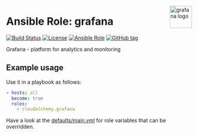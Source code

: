 <p><img src="https://assets.packet.net/media/pages/images/a8849b052492b5106526b2331e526138/xCMw-grafana.png" alt="grafana logo" title="grafana" align="right" height="60" /></p>

Ansible Role: grafana
===================

[![Build Status](https://travis-ci.org/cloudalchemy/ansible-grafana.svg?branch=master)](https://travis-ci.org/cloudalchemy/ansible-grafana) [![License](https://img.shields.io/badge/license-MIT%20License-brightgreen.svg)](https://opensource.org/licenses/MIT) [![Ansible Role](https://img.shields.io/badge/ansible%20role-cloudalchemy.grafana-blue.svg)](https://galaxy.ansible.com/cloudalchemy/grafana/) [![GitHub tag](https://img.shields.io/github/tag/cloudalchemy/ansible-grafana.svg)](https://github.com/cloudalchemy/ansible-grafana/tags)

Grafana - platform for analytics and monitoring

Example usage
-------------

Use it in a playbook as follows:
```yaml
- hosts: all
  become: true
  roles:
    - cloudalchemy.grafana
```

Have a look at the [defaults/main.yml](defaults/main.yml) for role variables
that can be overridden.
